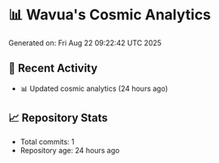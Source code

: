 # 📊 Wavua's Cosmic Analytics
Generated on: Fri Aug 22 09:22:42 UTC 2025

## 🚀 Recent Activity
- 📊 Updated cosmic analytics (24 hours ago)
## 📈 Repository Stats
- Total commits: 1
- Repository age: 24 hours ago
